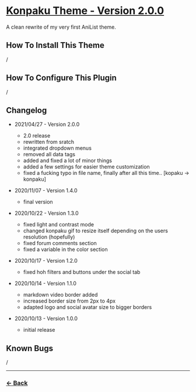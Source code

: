 # [Konpaku Theme - Version 2.0.0](https://anzuftnw.github.io/anilist-css/themes/konpaku/main.css)
 A clean rewrite of my very first AniList theme.<br>

## How To Install This Theme
/

## How To Configure This Plugin
/

## Changelog
- 2021/04/27 - Version 2.0.0
  - 2.0 release
  - rewritten from sratch
  - integrated dropdown menus
  - removed all data tags
  - added and fixed a lot of minor things
  - added a few settings for easier theme customization
  - fixed a fucking typo in file name, finally after all this time.. [kopaku -> konpaku]

- 2020/11/07 - Version 1.4.0
  - final version

- 2020/10/22 - Version 1.3.0
  - fixed light and contrast mode
  - changed konpaku gif to resize itself depending on the users resolution (hopefully)
  - fixed forum comments section
  - fixed a variable in the color section

- 2020/10/17 - Version 1.2.0
  - fixed hoh filters and buttons under the social tab

- 2020/10/14 - Version 1.1.0
  - markdown video border added
  - increased border size from 2px to 4px
  - adapted logo and social avatar size to bigger borders

- 2020/10/13 - Version 1.0.0
  - initial release 

## Known Bugs
/

---
### [<- Back](https://anzuftnw.github.io/anilist-css/themes/)  
